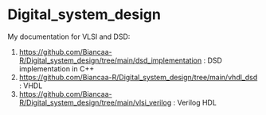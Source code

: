 # Digital_system_design

My documentation for VLSI and DSD:

1.  https://github.com/Biancaa-R/Digital_system_design/tree/main/dsd_implementation : DSD implementation in C++
2.  https://github.com/Biancaa-R/Digital_system_design/tree/main/vhdl_dsd : VHDL
3.  https://github.com/Biancaa-R/Digital_system_design/tree/main/vlsi_verilog : Verilog HDL
